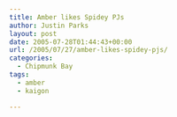 ```yaml
---
title: Amber likes Spidey PJs
author: Justin Parks
layout: post
date: 2005-07-28T01:44:43+00:00
url: /2005/07/27/amber-likes-spidey-pjs/
categories:
  - Chipmunk Bay
tags:
  - amber
  - kaigon

---
```

